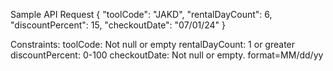 Sample API Request
{
  "toolCode": "JAKD",
  "rentalDayCount": 6,
  "discountPercent": 15,
  "checkoutDate": "07/01/24"
}

Constraints:
toolCode: Not null or empty
rentalDayCount: 1 or greater
discountPercent: 0-100
checkoutDate: Not null or empty. format=MM/dd/yy
